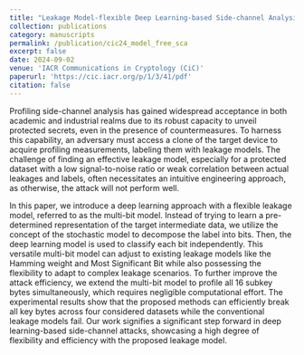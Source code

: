 ```yaml
---
title: "Leakage Model-flexible Deep Learning-based Side-channel Analysis"
collection: publications
category: manuscripts
permalink: /publication/cic24_model_free_sca
excerpt: false
date: 2024-09-02
venue: 'IACR Communications in Cryptology (CiC)'
paperurl: 'https://cic.iacr.org/p/1/3/41/pdf'
citation: false
---
```


Profiling side-channel analysis has gained widespread acceptance in both academic and industrial realms due to its robust capacity to unveil protected secrets, even in the presence of countermeasures. To harness this capability, an adversary must access a clone of the target device to acquire profiling measurements, labeling them with leakage models. The challenge of finding an effective leakage model, especially for a protected dataset with a low signal-to-noise ratio or weak correlation between actual leakages and labels, often necessitates an intuitive engineering approach, as otherwise, the attack will not perform well.

In this paper, we introduce a deep learning approach with a flexible leakage model, referred to as the multi-bit model. Instead of trying to learn a pre-determined representation of the target intermediate data, we utilize the concept of the stochastic model to decompose the label into bits. Then, the deep learning model is used to classify each bit independently. This versatile multi-bit model can adjust to existing leakage models like the Hamming weight and Most Significant Bit while also possessing the flexibility to adapt to complex leakage scenarios. To further improve the attack efficiency, we extend the multi-bit model to profile all 16 subkey bytes simultaneously, which requires negligible computational effort. The experimental results show that the proposed methods can efficiently break all key bytes across four considered datasets while the conventional leakage models fail. Our work signifies a significant step forward in deep learning-based side-channel attacks, showcasing a high degree of flexibility and efficiency with the proposed leakage model.